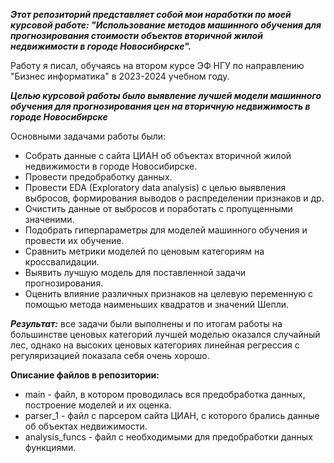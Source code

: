 ***Этот репозиторий представляет собой мои наработки по моей курсовой работе: "Использование методов машинного обучения для прогнозирования стоимости объектов вторичной жилой недвижимости в городе Новосибирске".***

Работу я писал, обучаясь на втором курсе ЭФ НГУ по направлению "Бизнес информатика" в 2023-2024 учебном году.

***Целью курсовой работы было выявление лучшей модели машинного обучения для прогнозирования цен на вторичную недвижимость в городе Новосибирске***

Основными задачами работы были:
- Собрать данные с сайта ЦИАН об объектах вторичной жилой недвижимости в городе Новосибирске.
- Провести предобработку данных.
- Провести EDA (Exploratory data analysis) с целью выявления выбросов, формирования выводов о распределении признаков и др.
- Очистить данные от выбросов и поработать с пропущенными значеними.
- Подобрать гиперпараметры для моделей машинного обучения и провести их обучение.
- Сравнить метрики моделей по ценовым категориям на кроссвалидации.
- Выявить лучшую модель для поставленной задачи прогнозирования.
- Оценить влияние различных признаков на целевую переменную с помощью метода наименьших квадратов и значений Шепли.

***Результат:*** все задачи были выполнены и по итогам работы на большинстве ценовых категорий лучшей моделью оказался случайный лес, однако на высоких ценовых категориях линейная регрессия с регуляризацией показала себя очень хорошо.

**Описание файлов в репозитории:**
* main - файл, в котором проводилась вся предобработка данных, построение моделей и их оценка.
* parser_1 - файл с парсером сайта ЦИАН, с которого брались данные об объектах недвижимости.
* analysis_funcs - файл с необходимыми для предобработки данных функциями.
